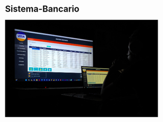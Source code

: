 # Sistema-Bancario

<img align="center" src="https://github.com/CesarM4rtinez/CesarM4rtinez/blob/main/SISTEMA%20BANCARIO.jpeg?raw=true" alt="ovi-pw" />
